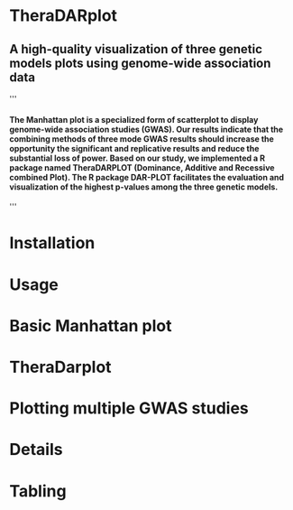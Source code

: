 # TheraDARplot
## A high-quality visualization of three genetic models plots using genome-wide association data
'''
#### The Manhattan plot is a specialized form of scatterplot to display genome-wide association studies (GWAS). Our results indicate that the combining methods of three mode GWAS results should increase the opportunity the significant and replicative results and reduce the substantial loss of power. Based on our study, we implemented a R package named TheraDARPLOT (Dominance, Additive and Recessive combined Plot). The R package DAR-PLOT facilitates the evaluation and visualization of the highest p-values among the three genetic models.
'''
# Installation
>>

# Usage

# Basic Manhattan plot

# TheraDarplot

# Plotting multiple GWAS studies

# Details

# Tabling
